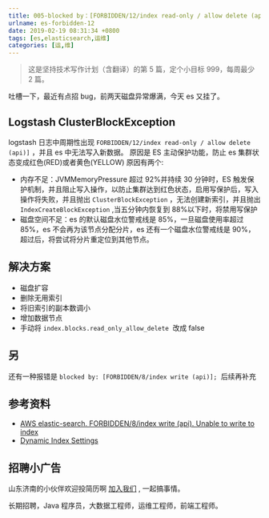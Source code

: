 ```yaml
---
title: 005-blocked by：[FORBIDDEN/12/index read-only / allow delete (api)]
urlname: es-forbidden-12
date: 2019-02-19 08:31:34 +0800
tags: [es,elasticsearch,运维]
categories: [运,维]
---
```


> 这是坚持技术写作计划（含翻译）的第 5 篇，定个小目标 999，每周最少 2 篇。

吐槽一下，最近有点招 bug，前两天磁盘异常爆满，今天 es 又挂了。

## Logstash ClusterBlockException

logstash 日志中周期性出现 `FORBIDDEN/12/index read-only / allow delete (api)]` ，并且 es 中无法写入新数据。
原因是 ES 主动保护功能，防止 es 集群状态变成红色(RED)或者黄色(YELLOW)
原因有两个:

- 内存不足：JVMMemoryPressure 超过 92%并持续 30 分钟时，ES 触发保护机制，并且阻止写入操作，以防止集群达到红色状态，启用写保护后，写入操作将失败，并且抛出 `ClusterBlockException` ，无法创建新索引，并且抛出 `IndexCreateBlockException` ,当五分钟内恢复到 88%以下时，将禁用写保护
- 磁盘空间不足：es 的默认磁盘水位警戒线是 85%，一旦磁盘使用率超过 85%，es 不会再为该节点分配分片，es 还有一个磁盘水位警戒线是 90%，超过后，将尝试将分片重定位到其他节点。

## 解决方案

- 磁盘扩容
- 删除无用索引
- 将旧索引的副本数调小
- 增加数据节点
- 手动将 `index.blocks.read_only_allow_delete`  改成 false

## 另

还有一种报错是 `blocked by: [FORBIDDEN/8/index write (api)];`  后续再补充

## 参考资料

- [AWS elastic-search. FORBIDDEN/8/index write (api). Unable to write to index](https://stackoverflow.com/questions/44383601/aws-elastic-search-forbidden-8-index-write-api-unable-to-write-to-index)
- [Dynamic Index Settings](https://www.elastic.co/guide/en/elasticsearch/reference/current/index-modules.html#dynamic-index-settings)

## 招聘小广告

山东济南的小伙伴欢迎投简历啊 [加入我们](https://www.shunnengnet.com/index.php/Home/Contact/join.html) , 一起搞事情。

长期招聘，Java 程序员，大数据工程师，运维工程师，前端工程师。
